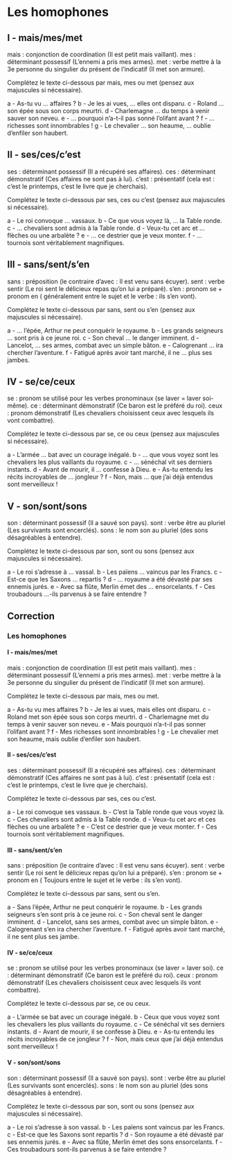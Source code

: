 # Les homophones

## I - mais/mes/met

mais : conjonction de coordination (Il est petit mais vaillant).
mes : déterminant possessif (L’ennemi a pris mes armes).
met : verbe mettre à la 3e personne du singulier du présent de l’indicatif (Il met son armure).

Complétez le texte ci-dessous par mais, mes ou met (pensez aux majuscules si nécessaire).

a - As-tu vu ... affaires ? b - Je les ai vues, ... elles ont disparu. c - Roland ... son épée sous son corps meurtri. d - Charlemagne ... du temps à venir sauver son neveu. e - ... pourquoi n’a-t-il pas sonné l’olifant avant ? f - ... richesses sont innombrables ! g - Le chevalier ... son heaume, ... oublie d’enfiler son haubert.


## II - ses/ces/c’est

ses : déterminant possessif (Il a récupéré ses affaires).
ces : déterminant démonstratif (Ces affaires ne sont pas à lui).
c’est : présentatif (cela est : c’est le printemps, c’est le livre que je cherchais).

Complétez le texte ci-dessous par ses, ces ou c’est (pensez aux majuscules si nécessaire).

a - Le roi convoque ... vassaux. b - Ce que vous voyez là, ... la Table ronde. c - ... chevaliers sont admis à la Table ronde. d - Veux-tu cet arc et ... flèches ou une arbalète ? e - ... ce destrier que je veux monter. f - ... tournois sont véritablement magnifiques.

## III - sans/sent/s’en

sans : préposition (le contraire d’avec : Il est venu sans écuyer).
sent : verbe sentir (Le roi sent le délicieux repas qu’on lui a préparé).
s’en : pronom se + pronom en ( généralement entre le sujet et le verbe : ils s’en vont).

Complétez le texte ci-dessous par sans, sent ou s’en (pensez aux majuscules si nécessaire).

a - ... l’épée, Arthur ne peut conquérir le royaume. b - Les grands seigneurs ... sont pris à ce jeune roi. c - Son cheval ... le danger imminent. d - Lancelot, ... ses armes, combat avec un simple bâton.  e - Calogrenant ... ira chercher l’aventure. f - Fatigué après avoir tant marché, il ne ... plus ses jambes.

## IV - se/ce/ceux

se : pronom se utilisé pour les verbes pronominaux (se laver = laver soi-même).
ce : déterminant démonstratif (Ce baron est le préféré du roi).
ceux : pronom démonstratif (Les chevaliers choisissent ceux avec lesquels ils vont combattre).

Complétez le texte ci-dessous par se, ce ou ceux (pensez aux majuscules si nécessaire).

a - L’armée ... bat avec un courage inégalé. b - ... que vous voyez sont les chevaliers les plus vaillants du royaume. c - ... sénéchal vit ses derniers instants. d - Avant de mourir, il ... confesse à Dieu. e - As-tu entendu les récits incroyables de ... jongleur ? f - Non, mais ... que j’ai déjà entendus sont merveilleux !

## V - son/sont/sons

son : déterminant possessif (Il a sauvé son pays).
sont : verbe être au pluriel (Les survivants sont encerclés).
sons : le nom son au pluriel (des sons désagréables à entendre).

Complétez le texte ci-dessous par son, sont ou sons (pensez aux majuscules si nécessaire).

a - Le roi s’adresse à ... vassal. b - Les païens ... vaincus par les Francs. c - Est-ce que les Saxons ... repartis ? d - ... royaume a été dévasté par ses ennemis jurés. e - Avec sa flûte, Merlin émet des ... ensorcelants. f - Ces troubadours ...-ils parvenus à se faire entendre ?

## Correction

### Les homophones

#### I - mais/mes/met

mais : conjonction de coordination (Il est petit mais vaillant).
mes : déterminant possessif (L’ennemi a pris mes armes).
met : verbe mettre à la 3e personne du singulier du présent de l’indicatif (Il met son armure).

Complétez le texte ci-dessous par mais, mes ou met.

a - As-tu vu mes affaires ? b - Je les ai vues, mais elles ont disparu. c - Roland met son épée sous son corps meurtri. d - Charlemagne met du temps à venir sauver son neveu. e - Mais pourquoi n’a-t-il pas sonner l’olifant avant ? f - Mes richesses sont innombrables ! g - Le chevalier met son heaume, mais oublie d’enfiler son haubert.

#### II - ses/ces/c’est

ses : déterminant possessif (Il a récupéré ses affaires).
ces : déterminant démonstratif (Ces affaires ne sont pas à lui).
c’est : présentatif (cela est : c’est le printemps, c’est le livre que je cherchais).

Complétez le texte ci-dessous par ses, ces ou c’est.

a - Le roi convoque ses vassaux. b - C’est la Table ronde que vous voyez là. c - Ces chevaliers sont admis à la Table ronde. d - Veux-tu cet arc et ces flèches ou une arbalète ? e - C’est ce destrier que je veux monter. f - Ces tournois sont véritablement magnifiques.

#### III - sans/sent/s’en

sans : préposition (le contraire d’avec : Il est venu sans écuyer).
sent : verbe sentir (Le roi sent le délicieux repas qu’on lui a préparé).
s’en : pronom se + pronom en ( Toujours entre le sujet et le verbe : ils s’en vont).

Complétez le texte ci-dessous par sans, sent ou s’en.

a - Sans l’épée, Arthur ne peut conquérir le royaume. b - Les grands seigneurs s’en sont pris à ce jeune roi. c - Son cheval sent le danger imminent. d - Lancelot, sans ses armes, combat avec un simple bâton.  e - Calogrenant s’en ira chercher l’aventure. f - Fatigué après avoir tant marché, il ne sent plus ses jambe.

#### IV - se/ce/ceux

se : pronom se utilisé pour les verbes pronominaux (se laver = laver soi).
ce : déterminant démonstratif (Ce baron est le préféré du roi).
ceux : pronom démonstratif (Les chevaliers choisissent ceux avec lesquels ils vont combattre).

Complétez le texte ci-dessous par se, ce ou ceux.

a - L’armée se bat avec un courage inégalé. b - Ceux que vous voyez sont les chevaliers les plus vaillants du royaume. c - Ce sénéchal vit ses derniers instants. d - Avant de mourir, il se confesse à Dieu. e - As-tu entendu les récits incroyables de ce jongleur ? f - Non, mais ceux que j’ai déjà entendus sont merveilleux !

#### V - son/sont/sons

son : déterminant possessif (Il a sauvé son pays).
sont : verbe être au pluriel (Les survivants sont encerclés).
sons : le nom son au pluriel (des sons désagréables à entendre).

Complétez le texte ci-dessous par son, sont ou sons (pensez aux majuscules si nécessaire).

a - Le roi s’adresse à son vassal. b - Les païens sont vaincus par les Francs. c - Est-ce que les Saxons sont repartis ? d - Son royaume a été dévasté par ses ennemis jurés. e - Avec sa flûte, Merlin émet des sons ensorcelants. f - Ces troubadours sont-ils parvenus à se faire entendre ?

